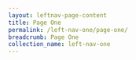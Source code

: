 ```yaml
---
layout: leftnav-page-content
title: Page One
permalink: /left-nav-one/page-one/
breadcrumb: Page One
collection_name: left-nav-one
---
```

